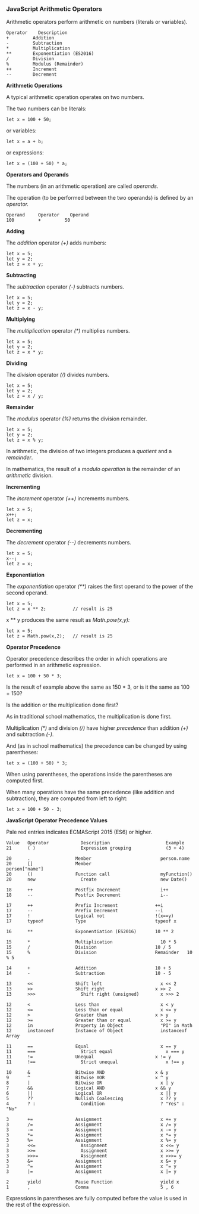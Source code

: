 ### JavaScript Arithmetic Operators

Arithmetic operators perform arithmetic on numbers (literals or variables).

    Operator 	Description
    + 	      Addition
    - 	      Subtraction
    * 	      Multiplication
    ** 	      Exponentiation (ES2016)
    / 	      Division
    % 	      Modulus (Remainder)
    ++ 	      Increment
    -- 	      Decrement

__Arithmetic Operations__

A typical arithmetic operation operates on two numbers.

The two numbers can be literals:

    let x = 100 + 50;

or variables:

    let x = a + b;

or expressions:

    let x = (100 + 50) * a;


__Operators and Operands__

The numbers (in an arithmetic operation) are called _operands._

The operation (to be performed between the two operands) is defined by an _operator._

    Operand 	Operator 	Operand
    100     	+ 	      50


__Adding__

The _addition_ operator _(+)_ adds numbers:

    let x = 5;
    let y = 2;
    let z = x + y;

__Subtracting__

The _subtraction_ operator _(-)_ subtracts numbers.

    let x = 5;
    let y = 2;
    let z = x - y;


__Multiplying__

The _multiplication_ operator _(*)_ multiplies numbers.

    let x = 5;
    let y = 2;
    let z = x * y;


__Dividing__

The _division_ operator _(/)_ divides numbers.

    let x = 5;
    let y = 2;
    let z = x / y;


__Remainder__

The _modulus_ operator _(%)_ returns the division remainder.

    let x = 5;
    let y = 2;
    let z = x % y;


In arithmetic, the division of two integers produces a _quotient_ and a _remainder_.

In mathematics, the result of a _modulo operation_ is the remainder of an _arithmetic_ division.



__Incrementing__

The _increment_ operator _(++)_ increments numbers.

    let x = 5;
    x++;
    let z = x;


__Decrementing__

The _decrement_ operator _(--)_ decrements numbers.

    let x = 5;
    x--;
    let z = x;


__Exponentiation__

The _exponentiation_ operator _(**)_ raises the first operand to the power of the second operand.

    let x = 5;
    let z = x ** 2;          // result is 25    

x ** y produces the same result as _Math.pow(x,y):_

    let x = 5;
    let z = Math.pow(x,2);   // result is 25 


__Operator Precedence__

Operator precedence describes the order in which operations are performed in an arithmetic expression.

    let x = 100 + 50 * 3;


Is the result of example above the same as 150 * 3, or is it the same as 100 + 150?

Is the addition or the multiplication done first?

As in traditional school mathematics, the multiplication is done first.

Multiplication _(*)_ and division _(/)_ have higher _precedence_ than addition _(+)_ and subtraction _(-)_.

And (as in school mathematics) the precedence can be changed by using parentheses:

    let x = (100 + 50) * 3;


When using parentheses, the operations inside the parentheses are computed first.

When many operations have the same precedence (like addition and subtraction), they are computed from left to right: 

    let x = 100 + 50 - 3;


__JavaScript Operator Precedence Values__

Pale red entries indicates ECMAScript 2015 (ES6) or higher.


    Value 	Operator 	        Description 	                Example
    21 	    ( ) 	            Expression grouping 	        (3 + 4)
                
    20 	    . 	              Member 	                      person.name
    20 	    [] 	              Member        	              person["name"]
    20 	    () 	              Function call 	              myFunction()
    20 	    new 	            Create 	                      new Date()
                
    18 	    ++ 	              Postfix Increment 	          i++
    18 	    -- 	              Postfix Decrement 	          i--
                
    17 	    ++ 	              Prefix Increment 	            ++i
    17 	    -- 	              Prefix Decrement 	            --i
    17 	    ! 	              Logical not 	                !(x==y)
    17 	    typeof 	          Type 	                        typeof x
                
    16 	    ** 	              Exponentiation (ES2016) 	    10 ** 2
                
    15 	    * 	              Multiplication 	              10 * 5
    15 	    / 	              Division 	                    10 / 5
    15 	    % 	              Division                      Remainder 	10 % 5
                
    14 	    + 	              Addition 	                    10 + 5
    14 	    - 	              Subtraction 	                10 - 5
                
    13 	    << 	              Shift left 	                  x << 2
    13 	    >> 	              Shift right 	                x >> 2
    13 	    >>> 	            Shift right (unsigned) 	      x >>> 2
                
    12 	    < 	              Less than 	                  x < y 
    12 	    <= 	              Less than or equal 	          x <= y
    12 	    > 	              Greater than 	                x > y
    12 	    >= 	              Greater than or equal 	      x >= y
    12 	    in 	              Property in Object 	          "PI" in Math
    12 	    instanceof 	      Instance of Object 	          instanceof Array
                
    11 	    == 	              Equal 	                      x == y
    11 	    === 	            Strict equal 	                x === y
    11 	    != 	              Unequal 	                    x != y
    11 	    !== 	            Strict unequal  	            x !== y
                
    10 	    & 	              Bitwise AND 	                x & y
    9 	    ^ 	              Bitwise XOR 	                x ^ y
    8 	    | 	              Bitwise OR 	                  x | y
    7 	    && 	              Logical AND 	                x && y
    6 	    || 	              Logical OR 	                  x || y
    5 	    ?? 	              Nullish Coalescing 	          x ?? y
    4 	    ? : 	            Condition 	                  ? "Yes" : "No"
                
    3 	    += 	              Assignment 	                  x += y
    3 	    /= 	              Assignment 	                  x /= y
    3 	    -= 	              Assignment 	                  x -= y
    3 	    *= 	              Assignment 	                  x *= y
    3 	    %= 	              Assignment 	                  x %= y
    3 	    <<= 	            Assignment 	                  x <<= y
    3 	    >>= 	            Assignment 	                  x >>= y
    3 	    >>>= 	            Assignment 	                  x >>>= y
    3 	    &= 	              Assignment 	                  x &= y
    3 	    ^= 	              Assignment 	                  x ^= y
    3 	    |= 	              Assignment 	                  x |= y
                
    2 	    yield 	          Pause Function 	              yield x
    1 	    , 	              Comma 	                      5 , 6


Expressions in parentheses are fully computed before the value is used in the rest of the expression.